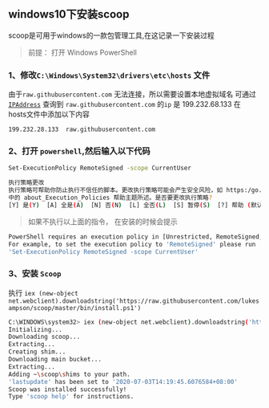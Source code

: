 ## windows10下安装scoop

scoop是可用于windows的一款包管理工具,在这记录一下安装过程

> 前提： 打开 Windows PowerShell 

### 1、修改`C:\Windows\System32\drivers\etc\hosts` 文件
由于`raw.githubusercontent.com` 无法连接，所以需要设置本地虚拟域名
可通过 [`IPAddress`](https://www.ipaddress.com/) 查询到 `raw.githubusercontent.com` 的`ip` 是 199.232.68.133
在 hosts文件中添加以下内容

`199.232.28.133  raw.githubusercontent.com`

### 2、打开 `powershell`,然后输入以下代码

```bash
Set-ExecutionPolicy RemoteSigned -scope CurrentUser
``` 

```bash
执行策略更改
执行策略可帮助你防止执行不信任的脚本。更改执行策略可能会产生安全风险，如 https:/go.microsoft.com/fwlink/?LinkID=135170
中的 about_Execution_Policies 帮助主题所述。是否要更改执行策略?
[Y] 是(Y)  [A] 全是(A)  [N] 否(N)  [L] 全否(L)  [S] 暂停(S)  [?] 帮助 (默认值为“N”): Y
```


> 如果不执行以上面的指令， 在安装的时候会提示

```bash
PowerShell requires an execution policy in [Unrestricted, RemoteSigned, ByPass] to run Scoop.
For example, to set the execution policy to 'RemoteSigned' please run :
'Set-ExecutionPolicy RemoteSigned -scope CurrentUser'
```

### 3、安装 `Scoop`

执行 `iex (new-object net.webclient).downloadstring('https://raw.githubusercontent.com/lukesampson/scoop/master/bin/install.ps1')`

```bash
C:\WINDOWS\system32> iex (new-object net.webclient).downloadstring('https://raw.githubusercontent.com/lukesampson/scoop/master/bin/install.ps1')
Initializing...
Downloading scoop...
Extracting...
Creating shim...
Downloading main bucket...
Extracting...
Adding ~\scoop\shims to your path.
'lastupdate' has been set to '2020-07-03T14:19:45.6076584+08:00'
Scoop was installed successfully!
Type 'scoop help' for instructions.

```
